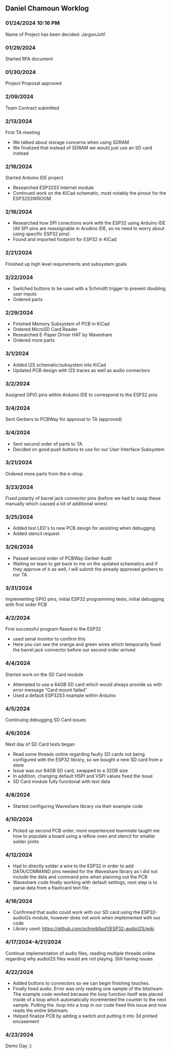 ## Daniel Chamoun Worklog


### 01/24/2024 10:16 PM
Name of Project has been decided: JargonJolt!

### 01/29/2024
Started RFA document 

### 01/30/2024
Project Proposal approved

### 2/09/2024
Team Contract submitted 

### 2/13/2024
First TA meeting
- We talked about storage concerns when using SDRAM
- We finalized that instead of SDRAM we would just use an SD card instead

### 2/16/2024
Started Arduino IDE project
- Researched ESP32S3 Internet module
- Continued work on the KiCad schematic, most notably the pinout for the ESP32S3WROOM

### 2/16/2024
- Researched how SPI conections work with the ESP32 using Arduino IDE (All SPI pins are reassignable in Arudino IDE, so no need to worry about using specific ESP32 pins)
- Found and imported footprint for ESP32 in KICad
### 2/21/2024
Finished up high level requirements and subsystem goals

### 2/22/2024
- Switched buttons to be used with a Schmidtt trigger to prevent doubling user inputs
- Ordered parts
### 2/29/2024
-   Finished Memory Subsystem of PCB in KiCad
-   Ordered MicroSD Card Reader
-   Researched E-Paper Driver HAT by Waveshare
-   Ordered more parts


### 3/1/2024
- Added I2S schematic/subsystem into KiCad
- Updated PCB design with I2S traces as well as audio connectors


### 3/2/2024
Assigned GPIO pins within Arduino IDE to correspond to the ESP32 pins

### 3/4/2024
Sent Gerbers to PCBWay for approval to TA (approved)

### 3/4/2024
- Sent second order of parts to TA
- Decided on good push buttons to use for our User Interface Subsystem

### 3/21/2024
Ordered more parts from the e-shop

### 3/23/2024
Fixed polarity of barrel jack connector pins (before we had to swap these manually which caused a lot of additional wires)

### 3/25/2024
- Added test LED's to new PCB design for assisting when debugging
- Added stencil request

### 3/26/2024
- Passed second order of PCBWay Gerber Audit
- Waiting on team to get back to me on the updated schematics and if they approve of it as well, I will submit the already approved gerbers to our TA.

### 3/31/2024
Implementing GPIO pins, initial ESP32 programming tests, initial debugging with first order PCB

### 4/2/2024
First successful program flased to the ESP32
- used serial monitor to confirm this
- Here you can see the orange and green wires which temporarily fixed the barrel jack connector before our second order arrived

### 4/4/2024
Started work on the SD Card module
- Attempted to use a 64GB SD card which would always provide us with error message "Card mount failed"
- Used a default ESP32S3 example within Arduino


### 4/5/2024
Continuing debugging SD Card issues

### 4/6/2024
Next day of SD Card tests began
- Read some threads online regarding faulty SD cards not being configured with the ESP32 library, so we bought a new SD card from a store
- Issue was our 64GB SD card, swapped to a 32GB size
- In addition, changing default HSPI and VSPI values fixed the issue
- SD Card module fully functional with text data

### 4/8/2024
- Started configuring Waveshare library via their example code

### 4/10/2024
- Picked up second PCB order, more experienced teammate taught me how to populate a board using a reflow oven and stencil for smaller solder joints

### 4/12/2024
- Had to directly solder a wire to the ESP32 in order to add DATA/COMMAND pins needed for the Waveshare library as I did not include the data and command pins when planning out the PCB
-  Waveshare code finally working with default settings, next step is to parse data from a flashcard text file

### 4/16/2024
- Confirmed that audio could work with our SD card using the ESP32-audioI2s module, however does not work when implemented with our code
- Library used: https://github.com/schreibfaul1/ESP32-audioI2S/wiki


### 4/17/2024-4/21/2024
Continue implementation of audio files, reading multiple threads online regarding why audioI2S files would are not playing. Still having issues

### 4/22/2024
- Added buttons to connectors so we can begin finishing touches.
- Finally fixed audio. Error was only reading one sample of the bitstream. The example code worked because the loop function itself was placed inside of a loop which automatically incremented the counter to the next sample. Putting the .loop into a loop in our code fixed this issue and now reads the entire bitstream.
- Helped finalize PCB by adding a switch and putting it into 3d printed encasement

### 4/23/2024
Demo Day :)
